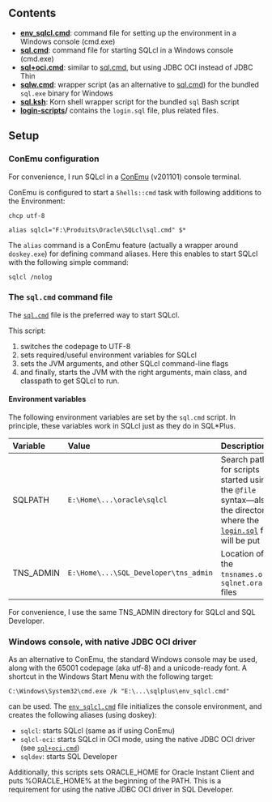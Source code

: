 ## Contents

* **[env_sqlcl.cmd](env_sqlcl.cmd)**:  command file for setting up the environment in a Windows console (cmd.exe)
* **[sql.cmd](sql.cmd)**:              command file for starting SQLcl in a Windows console (cmd.exe)
* **[sql+oci.cmd](sql+oci.cmd)**:      similar to [sql.cmd](sql.cmd), but using JDBC OCI instead of JDBC Thin
* **[sqlw.cmd](sqlw.cmd)**:            wrapper script (as an alternative to [sql.cmd](sql.cmd)) for the bundled `sql.exe` binary for Windows
* **[sql.ksh](sql.ksh)**:              Korn shell wrapper script for the bundled `sql` Bash script
* **[login-scripts](login-scripts)/**  contains the `login.sql` file, plus related files.

## Setup

### ConEmu configuration

For convenience, I run SQLcl in a 
[ConEmu](https://conemu.github.io/en/TableOfContents.html) (v201101)
console terminal.

ConEmu is configured to start a `Shells::cmd` task with following additions to the Environment:
```
chcp utf-8

alias sqlcl="F:\Produits\Oracle\SQLcl\sql.cmd" $*
```

The `alias` command is a ConEmu feature (actually a wrapper around `doskey.exe`)
for defining command aliases. Here this enables to start SQLcl with the following
simple command:

```
sqlcl /nolog
```

### The `sql.cmd` command file

The [`sql.cmd`](sql.cmd) file is the preferred way to start SQLcl.

This script:
1. switches the codepage to UTF-8
2. sets required/useful environment variables for SQLcl
3. sets the JVM arguments, and other SQLcl command-line flags
4. and finally, starts the JVM with the right arguments, main class, and classpath to get 
   SQLcl to run.

#### Environment variables

The following environment variables are set by the `sql.cmd` script. In principle, these
variables work in SQLcl just as they do in SQL\*Plus.

| Variable   | Value                                 | Description                                         |
|:-----------|:--------------------------------------|:----------------------------------------------------|
| SQLPATH    | `E:\Home\...\oracle\sqlcl`            | Search path for scripts started using the `@file` syntax—also the directory where the [`login.sql`](login-scripts/login.sql) file will be put |
| TNS\_ADMIN | `E:\Home\...\SQL_Developer\tns_admin` | Location of the `tnsnames.ora`, `sqlnet.ora` files  |

For convenience, I use the same TNS\_ADMIN directory for SQLcl and SQL Developer.

### Windows console, with native JDBC OCI driver

As an alternative to ConEmu, the standard Windows console may be used, along with the 65001 codepage
(aka utf-8) and a unicode-ready font. A shortcut in the Windows Start Menu with the following target:

`C:\Windows\System32\cmd.exe /k "E:\...\sqlplus\env_sqlcl.cmd"`

can be used. The [`env_sqlcl.cmd`](env_sqlcl.cmd) file initializes the console environment, 
and creates the following aliases (using doskey):
* `sqlcl`: starts SQLcl (same as if using ConEmu)
* `sqlcl-oci`: starts SQLcl in OCI mode, using the native JDBC OCI driver
   (see [`sql+oci.cmd`](sql+oci.cmd))
* `sqldev`: starts SQL Developer

Additionally, this scripts sets ORACLE_HOME for Oracle Instant Client and puts %ORACLE_HOME%
at the beginning of the PATH. This is a requirement for using the native JDBC OCI driver
in SQL Developer.
